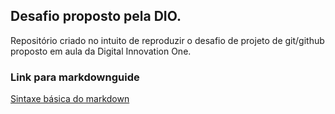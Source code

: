 ## Desafio proposto pela DIO.
Repositório criado no intuito de reproduzir o desafio de projeto de git/github proposto em aula da Digital Innovation One.


### Link para markdownguide
[Sintaxe básica do markdown](https://www.markdownguide.org/basic-syntax/)
